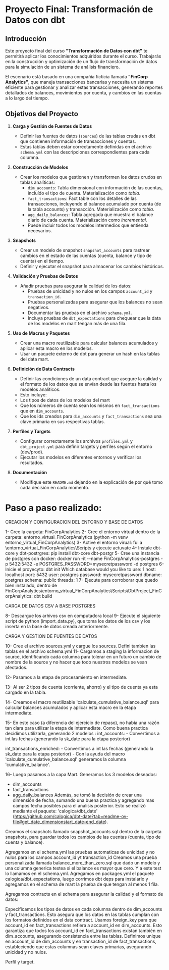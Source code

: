 # Proyecto Final: Transformación de Datos con dbt

## Introducción

Este proyecto final del curso **"Transformación de Datos con dbt"** te permitirá aplicar los conocimientos adquiridos durante el curso. Trabajarás en la construcción y optimización de un flujo de transformación de datos para la simulación de un sistema de análisis financiero.

El escenario está basado en una compañía ficticia llamada **"FinCorp Analytics"**, que maneja transacciones bancarias y necesita un sistema eficiente para gestionar y analizar estas transacciones, generando reportes detallados de balances, movimientos por cuenta, y cambios en las cuentas a lo largo del tiempo.

## Objetivos del Proyecto

1. **Carga y Gestión de Fuentes de Datos**
   - Definir las fuentes de datos (`sources`) de las tablas crudas en dbt que contienen información de transacciones y cuentas.
   - Estas tablas deben estar correctamente definidas en el archivo `schema.yml` con las descripciones correspondientes para cada columna.

2. **Construcción de Modelos**
   - Crear los modelos que gestionen y transformen los datos crudos en tablas analíticas:
     - `dim_accounts`: Tabla dimensional con información de las cuentas, incluído el tipo de cuenta. Materialización como *tabla*.
     - `fact_transactions`: Fact table con los detalles de las transacciones, incluyendo el balance acumulado por cuenta (de la tabla accounts) y transacción. Materialización como *tabla*.
     - `agg_daily_balances`: Tabla agregada que muestra el balance diario de cada cuenta. Materialización como *incremental*.
     - Puede incluir todos los modelos intermedios que entienda necesarios.

3. **Snapshots**
   - Crear un modelo de snapshot `snapshot_accounts` para rastrear cambios en el estado de las cuentas (cuenta, balance y tipo de cuenta) en el tiempo.
   - Definir y ejecutar el snapshot para almacenar los cambios históricos.

4. **Validación y Pruebas de Datos**
   - Añadir pruebas para asegurar la calidad de los datos:
     - Pruebas de unicidad y no nulos en los campos `account_id` y `transaction_id`.
     - Pruebas personalizadas para asegurar que los balances no sean negativos.
     - Documentar las pruebas en el archivo `schema.yml`.
     - Incluya pruebas de `dbt_expectations` para chequear que la data de los modelos en mart tengan más de una fila.

5. **Uso de Macros y Paquetes**
   - Crear una macro reutilizable para calcular balances acumulados y aplicar esta macro en los modelos.
   - Usar un paquete externo de dbt para generar un hash en las tablas del data mart.

6. **Definición de Data Contracts**
   - Definir las condiciones de un data contract que asegure la calidad y el formato de los datos que se envían desde las fuentes hasta los modelos analíticos.
   - Esto incluye:
    - Los tipos de datos de los modelos del mart
    - Que los números de cuenta sean los mismos en `fact_transactions` que en `dim_accounts`.
    - Que los ids creados para `dim_accounts` y `fact_transactions` sea una clave primaria en sus respectivas tablas.

7. **Perfiles y Targets**
   - Configurar correctamente los archivos `profiles.yml` y `dbt_project.yml` para definir targets y perfiles según el entorno (dev/prod).
   - Ejecutar los modelos en diferentes entornos y verificar los resultados.

8. **Documentación**
   - Modifique este `README.md` dejando en la explicación de por qué tomo cada decisión en cada momento. 


# Paso a paso realizado:
CREACION Y CONFIGURACION DEL ENTORNO Y BASE DE DATOS
 
1- Cree la carpeta: FinCorpAnalytics
2- Cree el entorno virtual dentro de la carpeta: entorno_virtual_FinCorpAnalytics (python -m venv entorno_virtual_FinCorpAnalytics)
3- Active el entorno virual: fui a \entorno_virtual_FinCorpAnalytics\Scripts y ejecute actuvate
4- Instale dbt-core y dbt-postrgres: pip install dbt-core dbt-postgr
5- Cree una instancia de postgres con docker: docker run -it --name FinCorpAnalytics-postgres -p 5432:5432 -e POSTGRES_PASSWORD=mysecretpassword -d postgres
6- Inicie el proyecyto: dbt init
	Which database would you like to use: 1
	host: localhost
	port: 5432
	user: postgres
	password: mysecretpassword
	dbname: postgres
	schema: public
	threads: 1
7- Ejecute para corroborar que quedo bien instalado, dentro de FinCorpAnalytics\entorno_virtual_FinCorpAnalytics\Scripts\DbtProject_FinCorpAnalytics: dbt build
 
CARGA DE DATOS CSV A BASE POSTGRES
 
8- Descargue los arhivos csv en computadora local
9- Ejecute el siguiente script de python (import_data.py), que toma los datos de los csv y los inserta en la base de datos creada anteriormente.

 
CARGA Y GESTION DE FUENTES DE DATOS
 
10- Cree el archivo sources.yml y cargue los sources. Defini tambien las tablas en el archivo schema.yml
11- Cargamos a staging la informacion de source, identificando cada columna para tolerar en un futuro un cambio de nombre de la source y no hacer que todo nuestros modelos se vean afectados.

12- Pasamos a la etapa de procesamiento en intermediate.

13- Al ser 2 tipos de cuenta (corriente, ahorro) y el tipo de cuenta ya esta cargado en la tabla.

14- Creamos el macro reutilizable 'calculate_cumulative_balance.sql' para calcular balances acumulados y aplicar esta macro en la etapa intermediate.

15- En este caso (a diferencia del ejercicio de repaso), no había una razón tan clara para utilizar la etapa de intermediate. Como buena practica decidimos utilizarla, generando 2 modelos :
   int_accounts: 
                  - Convertimos a int las fechas (generando la sk_date para la etapa posterior)

   int_transactions_enriched:
                  - Convertimos a int las fechas (generando la sk_date para la etapa posterior)
                  - Con la ayuda del macro 'calculate_cumulative_balance.sql' generamos la columna 'cumulative_balance'.

16- Luego pasamos a la capa Mart.
Generamos los 3 modelos deseados:
   - dim_accounts
   - fact_transactions
   - agg_daily_balances
Además, se tomó la decisión de crear una dimensión de fecha, sumando una buena practica y agregando mas campos fecha posibles para el analisis posterior. Esto se realizó mediante el paquete: 'calogica/dbt_date' (https://github.com/calogica/dbt-date?tab=readme-ov-file#get_date_dimensionstart_date-end_date).

Creamos el snapshots llamado snapshot_accounts.sql dentro de la carpeta snapshots, para guardar todos los cambios de las cuentas (cuenta, tipo de cuenta y balance).
 
Agregamos en el schema.yml las pruebas automaticas de unicidad y no nulos para los campos account_id yt transaction_id
Creamos una prueba personalizada llamada balance_more_than_zero.sql que dado un modelo y una columna generica testea si el balance es mayor que cero. Y a este test lo llamamos en el schema.yml.
Agregamos en packages.yml el paquete calogica/dbt_expectations, luego corrimos dbt deps para instalarlo y agregamos en el schema de mart la prueba de que tengan al menos 1 fila.
 
Agregamos contracts en el schema para asegurar la calidad y el formato de datos:
 
Especificamos los tipos de datos en cada columna dentro de dim_accounts y fact_transactions. Esto asegura que los datos en las tablas cumplan con los formatos definidos en el data contract.
Usamos foreign_key para que account_id en fact_transactions refiera a account_id en dim_accounts. Esto garantiza que todos los account_id en fact_transactions existan también en dim_accounts, asegurando consistencia entre las tablas.
Definimos unique en account_id de dim_accounts y en transaction_id de fact_transactions, estableciendo que estas columnas sean claves primarias, asegurando unicidad y no nulos.

Perfil y target.